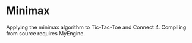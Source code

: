 # Minimax
Applying the minimax algorithm to Tic-Tac-Toe and Connect 4.
Compiling from source requires MyEngine.
